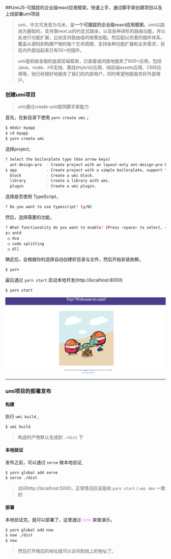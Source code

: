 ##UmiJS-可插拔的企业级react应用框架，快速上手，通过脚手架创建项目以及上线部署umi项目

> umi，中文可发音为乌米，是**一个可插拔的企业级react应用框架**。umi以路由为基础的，支持类next.js的约定式路由，以及各种进阶的路由功能，并以此进行功能扩展，比如支持路由级的按需加载。然后配以完善的插件体系，覆盖从源码到构建产物的每个生命周期，支持各种功能扩展和业务需求，目前内外部加起来已有50+的插件。

> umi是蚂蚁金服的底层前端框架，已直接或间接地服务了600+应用，包括Java、node、H5无线、离线(Hybrid)应用、纯前端assets应用、CMS应用等。他已经很好地服务了我们的内部用户，同时希望他能服务好外部用户。

### 创建umi项目

> umi通过create-umi提供脚手架能力

首先，在新目录下使用    `yarn create umi`    ，

```sh
$ mkdir myapp
$ cd myapp 
$ yarn create umi
```

选择project,

```sh
? Select the boilerplate type (Use arrow keys)
  ant-design-pro  - Create project with an layout-only ant-design-pro boilerplate, use together with umi block.
❯ app             - Create project with a simple boilerplate, support typescript.
  block           - Create a umi block.
  library         - Create a library with umi.
  plugin          - Create a umi plugin.
```

选择是否使用 TypeScript，

```sh
? Do you want to use typescript? (y/N)
```

然后，选择需要的功能，

```sh
? What functionality do you want to enable? (Press <space> to select, <a> to toggle all, <i> to invert selection)
❯◯ antd
 ◯ dva
 ◯ code splitting
 ◯ dll
```

确定后，会根据你的选择自动创建好目录与文件，然后开始安装依赖，

```sh
$ yarn
```

最后通过  `yarn start`   启动本地开发(http://localhost:8000)

```sh
$ yarn start
```

![1574780520212](assets/1574780520212.png)

---

### umi项目的部署发布

####  构建

执行  `umi build`  ,

```sh
$ umi build
```

> 构造的产物默认生成到  `./dist`   下

#### 本地验证

发布之前，可以通过  `serve`  做本地验证,

```sh
$ yarn global add serve
$ serve ./dist
```

> 访问http://localhost:5000，正常情况应该是和   `yarn start`  /   `umi dev`    一致的

#### 部署

本地验证完，就可以部署了，这里通过  <font color="violet">now</font> 来做演示。

```sh
$ yarn global add now
$ now ./dist
$ now
```

> 然后打开相应的地址就可以访问到线上的地址了。